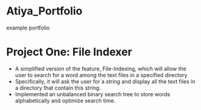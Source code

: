 # Atiya_Portfolio
example portfolio

# Project One: File Indexer
- A simplified version of the feature, File-Indexing, which will allow the user to search for a word among the text files in a specified directory
- Specifically, it will ask the user for a string and display all the text files in a directory that contain this string. 
- Implemented an unbalanced binary search tree to store words alphabetically and optimize search time. 
